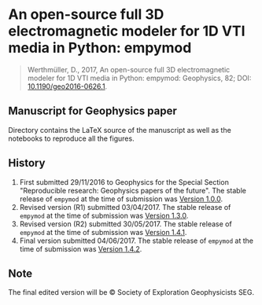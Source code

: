 # An open-source full 3D electromagnetic modeler for 1D VTI media in Python: empymod

> Werthmüller, D., 2017, An open-source full 3D electromagnetic modeler for 1D
> VTI media in Python: empymod: Geophysics, 82; DOI:
> [10.1190/geo2016-0626.1](http://doi.org/10.1190/geo2016-0626.1).

## Manuscript for Geophysics paper

Directory contains the LaTeX source of the manuscript as well as the notebooks
to reproduce all the figures.

## History

1. First submitted 29/11/2016 to Geophysics for the Special Section
   "Reproducible research: Geophysics papers of the future".
   The stable release of `empymod` at the time of submission was
   [Version 1.0.0](https://github.com/empymod/empymod/releases/tag/v1.0.0).
2. Revised version (R1) submitted 03/04/2017.
   The stable release of `empymod` at the time of submission was
   [Version 1.3.0](https://github.com/empymod/empymod/releases/tag/v1.3.0).
3. Revised version (R2) submitted 30/05/2017.
   The stable release of `empymod` at the time of submission was
   [Version 1.4.1](https://github.com/empymod/empymod/releases/tag/v1.4.1).
3. Final version submitted 04/06/2017.
   The stable release of `empymod` at the time of submission was
   [Version 1.4.2](https://github.com/empymod/empymod/releases/tag/v1.4.3).


## Note

The final edited version will be &copy; Society of Exploration Geophysicists
SEG.
